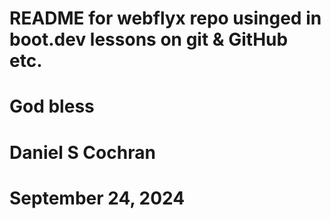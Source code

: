 # README for webflyx repo usinged in boot.dev lessons on git & GitHub etc.
#
# God bless
# Daniel S Cochran
# September 24, 2024
